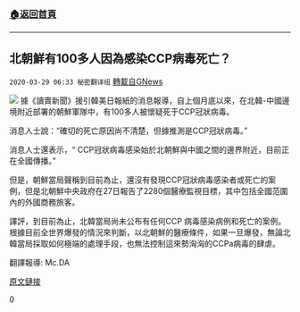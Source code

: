 ###  [:house:返回首頁](https://github.com/ourhimalayas/txt)
---

## 北朝鮮有100多人因為感染CCP病毒死亡？
`2020-03-29 06:33 秘密翻译组` [轉載自GNews](https://gnews.org/zh-hant/156067/)

![](https://s3-ap-northeast-1.amazonaws.com/news.guo.offload.media/wp-content/uploads/2020/03/29063044/1-1-93.jpg)
據《讀賣新聞》援引韓美日報紙的消息報導，自上個月底以來，在北韓-中國邊境附近部署的朝鮮軍隊中，有100多人被懷疑死于CCP冠狀病毒。

消息人士說：“確切的死亡原因尚不清楚，但據推測是CCP冠狀病毒。”

消息人士還表示，“ CCP冠狀病毒感染始於北朝鮮與中國之間的邊界附近，目前正在全國傳播。”

但是，朝鮮當局聲稱到目前為止，還沒有發現CCP冠狀病毒感染者或死亡的案例，但是北朝鮮中央政府在27日報告了2280個醫療監視目標，其中包括全國范圍內的外國商務旅客。

譯評，到目前為止，北韓當局尚未公布有任何CCP 病毒感染病例和死亡的案例。根據目前全世界爆發的情況來判斷，以北朝鮮的醫療條件，如果一旦爆發，無論北韓當局採取如何極端的處理手段，也無法控制這來勢洶洶的CCPa病毒的肆虐。

翻譯報導: Mc.DA

[原文鏈接](http://naver.me/FmpZSIiM)

0
